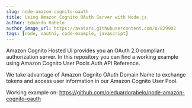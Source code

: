 ```yaml
---
slug: node-amazon-cognito-oauth
title: Using Amazon Cognito OAuth Server with Node.js
author: Eduardo Rabelo
author_image_url: https://avatars.githubusercontent.com/u/829902
tags: [node, oauth2, code-example, javascript]
---
```


Amazon Cognito Hosted UI provides you an OAuth 2.0 compliant authorization server. In this repository you can find a working example using Amazon Cognito User Pools Auth API Reference.

We take advantage of Amazon Cognito OAuth Domain Name to exchange tokens and access user information in our Amazon Cognito User Pool.

Working example on: https://github.com/oieduardorabelo/node-amazon-cognito-oauth
